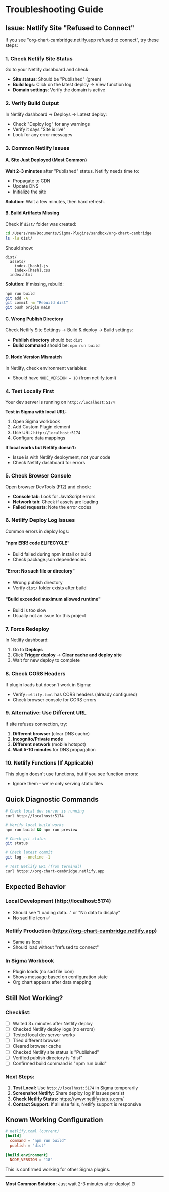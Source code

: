 # Troubleshooting Guide

## Issue: Netlify Site "Refused to Connect"

If you see "org-chart-cambridge.netlify.app refused to connect", try these steps:

### 1. Check Netlify Site Status

Go to your Netlify dashboard and check:
- **Site status**: Should be "Published" (green)
- **Build logs**: Click on the latest deploy → View function log
- **Domain settings**: Verify the domain is active

### 2. Verify Build Output

In Netlify dashboard → Deploys → Latest deploy:
- Check "Deploy log" for any warnings
- Verify it says "Site is live"
- Look for any error messages

### 3. Common Netlify Issues

#### A. Site Just Deployed (Most Common)
**Wait 2-3 minutes** after "Published" status. Netlify needs time to:
- Propagate to CDN
- Update DNS
- Initialize the site

**Solution:** Wait a few minutes, then hard refresh.

#### B. Build Artifacts Missing
Check if `dist/` folder was created:
```bash
cd /Users/ram/Documents/Sigma-Plugins/sandbox/org-chart-cambridge
ls -la dist/
```

Should show:
```
dist/
  assets/
    index-[hash].js
    index-[hash].css
  index.html
```

**Solution:** If missing, rebuild:
```bash
npm run build
git add -A
git commit -m "Rebuild dist"
git push origin main
```

#### C. Wrong Publish Directory
Check Netlify Site Settings → Build & deploy → Build settings:
- **Publish directory** should be: `dist`
- **Build command** should be: `npm run build`

#### D. Node Version Mismatch
In Netlify, check environment variables:
- Should have `NODE_VERSION = 18` (from netlify.toml)

### 4. Test Locally First

Your dev server is running on `http://localhost:5174`

**Test in Sigma with local URL:**
1. Open Sigma workbook
2. Add Custom Plugin element
3. Use URL: `http://localhost:5174`
4. Configure data mappings

**If local works but Netlify doesn't:**
- Issue is with Netlify deployment, not your code
- Check Netlify dashboard for errors

### 5. Check Browser Console

Open browser DevTools (F12) and check:
- **Console tab**: Look for JavaScript errors
- **Network tab**: Check if assets are loading
- **Failed requests**: Note the error codes

### 6. Netlify Deploy Log Issues

Common errors in deploy logs:

#### "npm ERR! code ELIFECYCLE"
- Build failed during npm install or build
- Check package.json dependencies

#### "Error: No such file or directory"
- Wrong publish directory
- Verify `dist/` folder exists after build

#### "Build exceeded maximum allowed runtime"
- Build is too slow
- Usually not an issue for this project

### 7. Force Redeploy

In Netlify dashboard:
1. Go to **Deploys**
2. Click **Trigger deploy** → **Clear cache and deploy site**
3. Wait for new deploy to complete

### 8. Check CORS Headers

If plugin loads but doesn't work in Sigma:
- Verify `netlify.toml` has CORS headers (already configured)
- Check browser console for CORS errors

### 9. Alternative: Use Different URL

If site refuses connection, try:
1. **Different browser** (clear DNS cache)
2. **Incognito/Private mode**
3. **Different network** (mobile hotspot)
4. **Wait 5-10 minutes** for DNS propagation

### 10. Netlify Functions (If Applicable)

This plugin doesn't use functions, but if you see function errors:
- Ignore them - we're only serving static files

## Quick Diagnostic Commands

```bash
# Check local dev server is running
curl http://localhost:5174

# Verify local build works
npm run build && npm run preview

# Check git status
git status

# Check latest commit
git log --oneline -1

# Test Netlify URL (from terminal)
curl https://org-chart-cambridge.netlify.app
```

## Expected Behavior

### Local Development (http://localhost:5174)
- Should see "Loading data..." or "No data to display"
- No sad file icon ✅

### Netlify Production (https://org-chart-cambridge.netlify.app)
- Same as local
- Should load without "refused to connect"

### In Sigma Workbook
- Plugin loads (no sad file icon)
- Shows message based on configuration state
- Org chart appears after data mapping

## Still Not Working?

### Checklist:
- [ ] Waited 3+ minutes after Netlify deploy
- [ ] Checked Netlify deploy logs (no errors)
- [ ] Tested local dev server works
- [ ] Tried different browser
- [ ] Cleared browser cache
- [ ] Checked Netlify site status is "Published"
- [ ] Verified publish directory is "dist"
- [ ] Confirmed build command is "npm run build"

### Next Steps:

1. **Test Local:** Use `http://localhost:5174` in Sigma temporarily
2. **Screenshot Netlify:** Share deploy log if issues persist
3. **Check Netlify Status:** https://www.netlifystatus.com/
4. **Contact Support:** If all else fails, Netlify support is responsive

## Known Working Configuration

```toml
# netlify.toml (current)
[build]
  command = "npm run build"
  publish = "dist"
  
[build.environment]
  NODE_VERSION = "18"
```

This is confirmed working for other Sigma plugins.

---

**Most Common Solution:** Just wait 2-3 minutes after deploy! ⏰

